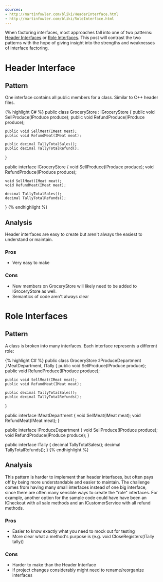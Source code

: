 ```yaml
---
sources: 
- http://martinfowler.com/bliki/HeaderInterface.html
- http://martinfowler.com/bliki/RoleInterface.html
---
```

When factoring interfaces, most approaches fall into one of two patterns: [Header Interfaces](http://martinfowler.com/bliki/HeaderInterface.html) or [Role Interfaces](http://martinfowler.com/bliki/RoleInterface.html). This post will contrast the two patterns with the hope of giving insight into the strengths and weaknesses of interface factoring.

# Header Interface #

## Pattern ##

One interface contains all public members for a class. Similar to C++ header files.


{% highlight C# %}
public class GroceryStore : IGroceryStore 
{
    public void SellProduce(IProduce produce);
    public void RefundProduce(IProduce produce);
    
    public void SellMeat(IMeat meat);
    public void RefundMeat(IMeat meat);

    public decimal TallyTotalSales();
    public decimal TallyTotalRefund();
}

public interface IGroceryStore
{
    void SellProduce(IProduce produce);
    void RefundProduce(IProduce produce);
    
    void SellMeat(IMeat meat);
    void RefundMeat(IMeat meat); 
    
    decimal TallyTotalSales();
    decimal TallyTotalRefunds();
}
{% endhighlight %}

## Analysis ##

Header interfaces are easy to create but aren't always the easiest to understand or maintain.

### Pros ###

* Very easy to make


### Cons ###

* New members on GroceryStore will likely need to be added to IGroceryStore as well.
* Semantics of code aren't always clear


# Role Interfaces

## Pattern

A class is broken into many interfaces. Each interface represents a different role:


{% highlight C# %}
public class GroceryStore :IProduceDepartment ,IMeatDepartment, ITally
{
    public void SellProduce(IProduce produce);
    public void RefundProduce(IProduce produce);
    
    public void SellMeat(IMeat meat);
    public void RefundMeat(IMeat meat);

    public decimal TallyTotalSales();
    public decimal TallyTotalRefunds();
}

public interface IMeatDepartment 
{
    void SellMeat(IMeat meat);
    void RefundMeat(IMeat meat);
}

public interface IProduceDepartment 
{
    void SellProduce(IProduce produce);
    void RefundProduce(IProduce produce);
}

public interface ITally
{
    decimal TallyTotalSales();
    decimal TallyTotalRefunds();
}
{% endhighlight %}

## Analysis

This pattern is harder to implement than header interfaces, but often pays off by being more understandable and easier to maintain. The challenge comes from having many small interfaces instead of one big interface, since there are often many sensible ways to create the "role" interfaces. For example, another option for the sample code could have have been an ICheckout with all sale methods and an ICustomerService with all refund methods.

### Pros

* Easier to know exactly what you need to mock out for testing
* More clear what a method's purpose is (e.g. void CloseRegisters(ITally tally))

### Cons

* Harder to make than the Header Interface
* If project changes considerably might need to rename/reorganize interfaces

